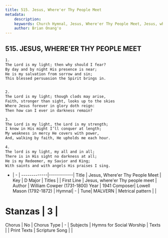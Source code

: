 ```yaml
---
title: 515. Jesus, Where'er Thy People Meet
metadata:
    description: 
    keywords: Church Hymnal, Jesus, Where'er Thy People Meet, Jesus, where&#039;er Thy people meet, 
    author: Brian Onang'o
---
```



## 515. JESUS, WHERE'ER THY PEOPLE MEET

```txt
1.
The Lord is my light; then why should I fear?
By day and by night His presence is near;
He is my salvation from sorrow and sin;
This blessed persuasion the Spirit brings in.


2.
The Lord is my light; though clods may arise,
Faith, stronger than sight, looks up to the skies
Where Jesus forever in glory doth reign:
Then how can I ever in darkness remain?

3.
The Lord is my light, the Lord is my strength;
I know in His might I’ll conquer at length;
My weakness in mercy He covers with power,
And, walking by faith, He upholds me each hour.

4.
The lord is my light, my all and in all;
There is in His sight no darkness at all;
He is my Redeemer, my Savior and King;
With saints and with angels His praises I sing.
```

- |   -  |
-------------|------------|
Title | Jesus, Where'er Thy People Meet |
Key | D Major |
Titles |  |
First Line | Jesus, where&#039;er Thy people meet |
Author | William Cowper (1731-1800)
Year | 1941
Composer| Lowell Mason (1792-1872) |
Hymnal|  - |
Tune| MALVERN |
Metrical pattern | |
# Stanzas | 3 |
Chorus | No |
Chorus Type | - |
Subjects | Hymns for Social Worship |
Texts |  |
Print Texts | 
Scripture Song |  |
  
